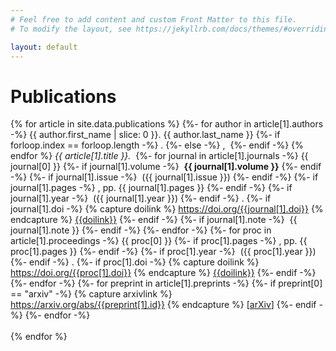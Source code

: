 ```yaml
---
# Feel free to add content and custom Front Matter to this file.
# To modify the layout, see https://jekyllrb.com/docs/themes/#overriding-theme-defaults

layout: default
---
```


# Publications

{% for article in site.data.publications %}
  {%- for author in article[1].authors -%}
    {{ author.first_name | slice: 0 }}. {{ author.last_name }}
    {%- if forloop.index == forloop.length -%}
      .
    {%- else -%}
      ,&nbsp;
    {%- endif -%}
  {% endfor %}
  <i>{{ article[1].title }}.&nbsp;</i>
  {%- for journal in article[1].journals -%}
    {{ journal[0] }}
    {%- if journal[1].volume -%}
      &nbsp;<b>{{ journal[1].volume }}</b>
    {%- endif -%}
    {%- if journal[1].issue -%}
      &nbsp;({{ journal[1].issue }})
    {%- endif -%}
    {%- if journal[1].pages -%}
      ,&nbsp;pp.&nbsp;{{ journal[1].pages }}
    {%- endif -%}
    {%- if journal[1].year -%}
      &nbsp;({{ journal[1].year }})
    {%- endif -%}
    .
    {%- if journal[1].doi -%}
      {% capture doilink %}
      https://doi.org/{{journal[1].doi}}
      {% endcapture %}
      <a style="white-space: nowrap" href="{{doilink}}">{{doilink}}</a>
    {%- endif -%}
    {%- if journal[1].note -%}
      &nbsp;{{ journal[1].note }}
    {%- endif -%}
  {%- endfor -%}
  {%- for proc in article[1].proceedings -%}
    {{ proc[0] }}
    {%- if proc[1].pages -%}
      ,&nbsp;pp.&nbsp;{{ proc[1].pages }}
    {%- endif -%}
    {%- if proc[1].year -%}
      &nbsp;({{ proc[1].year }})
    {%- endif -%}
    .
    {%- if proc[1].doi -%}
      {% capture doilink %}
      https://doi.org/{{proc[1].doi}}
      {% endcapture %}
      <a style="white-space: nowrap" href="{{doilink}}">{{doilink}}</a>
    {%- endif -%}
  {%- endfor -%}
  {%- for preprint in article[1].preprints -%}
    {%- if preprint[0] == "arxiv" -%}
      {% capture arxivlink %}
      https://arxiv.org/abs/{{preprint[1].id}}
      {% endcapture %}
      [<a href="{{arxivlink}}">arXiv</a>]
    {%- endif -%}
  {%- endfor -%}
  <br /><br />
{% endfor %}
